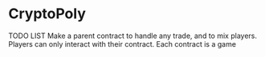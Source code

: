 # CryptoPoly
TODO LIST
Make a parent contract to handle any trade, and to mix players. Players can only interact with their contract. Each contract is a game
